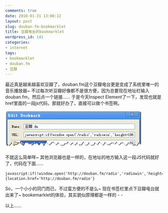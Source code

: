 ```yaml
---
comments: true
date: 2010-01-31 13:08:12
layout: post
slug: douban-fm-bookmarklet
title: 豆瓣电台的bookmarklet
wordpress_id: 141
categories:
- internet
tags:
- bookmarklet
- douban.fm
- 豆瓣
---
```








最近真是越来越喜欢豆瓣了，douban.fm这个豆瓣电台更是变成了系统里唯一的音乐播放器~ 不过每次听豆瓣好像都不是很方便，因为总要现在地址栏输入douban.fm，然后点一个链接…… 于是今天Inspect Element了一下，发现也就是href里面的一段js代码，那就好办了，直接可以做个书签啊。




![](/images/uploads/zb/2010-01-31_douban_fm_bookmarklet.png)




不就这么简单咩~ 其他浏览器也是一样的，在地址的地方输入这一段JS代码就好了，代码在下面……





    javascript:if(!window.open('http://douban.fm/radio','radiowin','height=186,width=420,toolbar=no,menubar=no,scrollbars=no,location=no,status=no')){location.href='http://douban.fm/radio'}




So，一个小小的窍门而已，不过蛮方便的不是么~ 现在书签栏里点下豆瓣电台就出来了~ bookemarklet的体验，其实貌似原理都是一样的 - -




以上……
